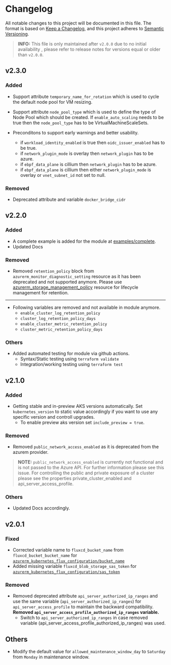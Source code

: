 # Changelog

All notable changes to this project will be documented in this file.
The format is based on [Keep a Changelog](https://keepachangelog.com/en/1.0.0/), and this project adheres to [Semantic Versioning](https://semver.org/spec/v2.0.0.html).

<!--
## version

### Breaking
  - Changes which may cause recreation of cluster or resources.

### Added
  - Added new feature

### Fixed
  - Bug fixes

### Removed
  - Removed/Deprecated features

### Others
  - Other changes

-->

> **INFO:** This file is only maintained after `v2.0.0` due to no initial availability , please refer to release notes for versions equal or older than `v2.0.0`.

## v2.3.0

### Added

- Support attribute `temporary_name_for_rotation`  which is used to cycle the default node pool for VM resizing.

- Support attribute `node_pool_type` which is used to define the type of Node Pool which should be created. If `enable_auto_scaling` needs to be true then the `node_pool_type` has to be VirtualMachineScaleSets.

- Preconditons to support early warnings and better usability.
  - if `workload_identity_enabled` is true  then `oidc_issuer_enabled` has to be true.
  - if `network_plugin_mode` is overlay then `network_plugin` has to be azure.
  - if `ebpf_data_plane` is cillium then `network_plugin` has to be azure.
  - if `ebpf_data_plane` is cillium then either `network_plugin_mode` is overlay or `vnet_subnet_id` not set to null.

### Removed

- Deprecated attribute and variable `docker_bridge_cidr`

## v2.2.0

### Added

- A complete example is added for the module at [examples/complete](./examples/complete).
- Updated Docs

### Removed

- Removed `retention_policy` block from `azurerm_monitor_diagnostic_setting` resource as it has been deprecated and not supported anymore. Please use [azurerm_storage_management_policy](https://registry.terraform.io/providers/hashicorp/azurerm/latest/docs/resources/storage_management_policy) resource for lifecycle management for retention.
****
  - Following variables are removed and not available in module anymore.
    - `enable_cluster_log_retention_policy`
    - `cluster_log_retention_policy_days`
    - `enable_cluster_metric_retention_policy`
    - `cluster_metric_retention_policy_days`

### Others

- Added automated testing for module via github actions.
  - Syntax/Static testing using `terraform validate`
  - Integration/working testing using `terraform test`

## v2.1.0
### Added

- Getting stable and in-preview AKS versions automatically. Set `kubernetes_version` to static value accordingly if you want to use any specific version and controll upgrades.
  - To enable preview aks version set `include_preview = true`.

### Removed

- Removed `public_network_access_enabled` as it is deprecated from the azurem provider.
> **NOTE:** `public_network_access_enabled` is currently not functional and is not passed to the Azure API. For further information please see this issue. For controlling the public and private exposure of a cluster please see the properties private_cluster_enabled and api_server_access_profile.

### Others
- Updated Docs accordingly.

## v2.0.1
### Fixed

- Corrected variable name to `fluxcd_bucket_name` from `fluxcd_bucket_bucket_name` for [`azurerm_kubernetes_flux_configuration/bucket_name`](https://registry.terraform.io/providers/hashicorp/azurerm/3.75.0/docs/resources/kubernetes_flux_configuration#bucket_name)
- Added missing variable `fluxcd_blob_storage_sas_token` for [`azurerm_kubernetes_flux_configuration/sas_token`](https://registry.terraform.io/providers/hashicorp/azurerm/3.75.0/docs/resources/kubernetes_flux_configuration#sas_token)

### Removed

- Removed deprecated attribute `api_server_authorized_ip_ranges` and use the same variable (`api_server_authorized_ip_ranges`) for `api_server_access_profile` to maintain the backward compatibility. **Removed `api_server_access_profile_authorized_ip_ranges` variable.**
  - Switch to `api_server_authorized_ip_ranges` in case removed variable (api_server_access_profile_authorized_ip_ranges) was used.

## Others

- Modify the default value for `allowed_maintenance_window_day` to `Saturday` from `Monday` in maintenance window.
